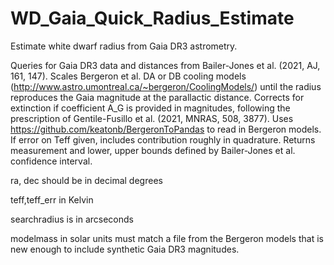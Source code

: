 # WD_Gaia_Quick_Radius_Estimate
Estimate white dwarf radius from Gaia DR3 astrometry.
    
Queries for Gaia DR3 data and distances from Bailer-Jones et al. 
(2021, AJ, 161, 147).
Scales Bergeron et al. DA or DB cooling models 
(http://www.astro.umontreal.ca/~bergeron/CoolingModels/)
until the radius reproduces the Gaia magnitude at the parallactic distance.
Corrects for extinction if coefficient A_G is provided in magnitudes, 
following the prescription of Gentile-Fusillo et al. (2021, MNRAS, 508, 3877).
Uses https://github.com/keatonb/BergeronToPandas to read in Bergeron models.
If error on Teff given, includes contribution roughly in quadrature.
Returns measurement and lower, upper bounds defined by Bailer-Jones et al. 
confidence interval.

ra, dec should be in decimal degrees

teff,teff_err in Kelvin

searchradius is in arcseconds

modelmass in solar units must match a file from the Bergeron models
            that is new enough to include synthetic Gaia DR3 magnitudes.
